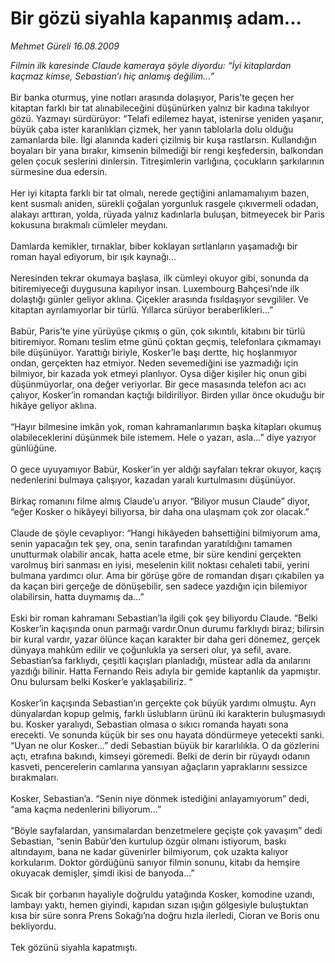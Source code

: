 # Bir gözü siyahla kapanmış adam...

*Mehmet Güreli 16.08.2009*

<div class="taraf_structure_2col_1zq">
<div class="margen_n">



 <p><i>Filmin ilk karesinde Claude kameraya şöyle diyordu: “İyi kitaplardan kaçmaz kimse, Sebastian’ı hiç anlamış değilim...”</i> <br/><br/>Bir banka oturmuş, yine notları arasında dolaşıyor, Paris’te geçen her kitaptan farklı bir tat alınabileceğini düşünürken yalnız bir kadına takılıyor gözü. Yazmayı sürdürüyor: “Telafi edilemez hayat, istenirse yeniden yaşanır, büyük çaba ister karanlıkları çizmek, her yanın tablolarla dolu olduğu zamanlarda bile. İlgi alanında kaderi çizilmiş bir kuşa rastlarsın. Kullandığın boyaları bir yana bırakır, kimsenin bilmediği bir rengi keşfedersin, balkondan gelen çocuk seslerini dinlersin. Titreşimlerin varlığına, çocukların şarkılarının sürmesine dua edersin. <br/><br/>Her iyi kitapta farklı bir tat olmalı, nerede geçtiğini anlamamalıyım bazen, kent susmalı aniden, sürekli çoğalan yorgunluk rasgele çıkıvermeli odadan, alakayı arttıran, yolda, rüyada yalnız kadınlarla buluşan, bitmeyecek bir Paris kokusuna bırakmalı cümleler meydanı. <br/><br/>Damlarda kemikler, tırnaklar, biber koklayan sırtlanların yaşamadığı bir roman hayal ediyorum, bir ışık kaynağı... <br/><br/>Neresinden tekrar okumaya başlasa, ilk cümleyi okuyor gibi, sonunda da bitiremiyeceği duygusuna kapılıyor insan. Luxembourg Bahçesi’nde ilk dolaştığı günler geliyor aklına. Çiçekler arasında fısıldaşıyor sevgililer. Ve kitaptan ayrılamıyorlar bir türlü. Yıllarca sürüyor beraberlikleri...” <br/><br/>Babür, Paris’te yine yürüyüşe çıkmış o gün, çok sıkıntılı, kitabını bir türlü bitiremiyor. Romanı teslim etme günü çoktan geçmiş, telefonlara çıkmamayı bile düşünüyor. Yarattığı biriyle, Kosker’le başı dertte, hiç hoşlanmıyor ondan, gerçekten haz etmiyor. Neden sevemediğini ise yazmadığı için bilmiyor, bir kazada yok etmeyi planlıyor. Oysa diğer kişiler hiç onun gibi düşünmüyorlar, ona değer veriyorlar. Bir gece masasında telefon acı acı çalıyor, Kosker’in romandan kaçtığı bildiriliyor. Birden yıllar önce okuduğu bir hikâye geliyor aklına. <br/><br/>“Hayır bilmesine imkân yok, roman kahramanlarımın başka kitapları okumuş olabileceklerini düşünmek bile istemem. Hele o yazarı, asla...” diye yazıyor günlüğüne. <br/><br/>O gece uyuyamıyor Babür, Kosker’in yer aldığı sayfaları tekrar okuyor, kaçış nedenlerini bulmaya çalışıyor, kazadan yaralı kurtulmasını düşünüyor. <br/><br/>Birkaç romanını filme almış Claude’u arıyor. “Biliyor musun Claude” diyor, “eğer Kosker o hikâyeyi biliyorsa, bir daha ona ulaşmam çok zor olacak.” <br/><br/>Claude de şöyle cevaplıyor: “Hangi hikâyeden bahsettiğini bilmiyorum ama, senin yapacağın tek şey, ona, senin tarafından yaratıldığını tamamen unutturmak olabilir ancak, hatta acele etme, bir süre kendini gerçekten varolmuş biri sanması en iyisi, meselenin kilit noktası cehaleti tabii, yerini bulmana yardımcı olur. Ama bir görüşe göre de romandan dışarı çıkabilen ya da kaçan biri gerçeğe de dönüşebilir, sen sadece yazdığın için bilemiyor olabilirsin, hatta duymamış da...” <br/><br/>Eski bir roman kahramanı Sebastian’la ilgili çok şey biliyordu Claude. “Belki Kosker’in kaçışında onun parmağı vardır.Onun durumu farklıydı biraz; bilirsin bir kural vardır, yazar ölünce kaçan karakter bir daha geri dönemez, gerçek dünyaya mahkûm edilir ve çoğunlukla ya serseri olur, ya sefil, avare. Sebastian’sa farklıydı, çeşitli kaçışları planladığı, müstear adla da anılarını yazdığı bilinir. Hatta Fernando Reis adıyla bir gemide kaptanlık da yapmıştır. Onu bulursam belki Kosker’e yaklaşabiliriz. “ <br/><br/>Kosker’in kaçışında Sebastian’ın gerçekte çok büyük yardımı olmuştu. Ayrı dünyalardan kopup gelmiş, farklı üslubların ürünü iki karakterin buluşmasıydı bu. Kosker yaralıydı, Sebastian olmasa o sıkıcı romanda hayatı sona erecekti. Ve sonunda küçük bir ses onu hayata döndürmeye yetecekti sanki. “Uyan ne olur Kosker...” dedi Sebastian büyük bir kararlılıkla. O da gözlerini açtı, etrafına bakındı, kimseyi göremedi. Belki de derin bir rüyaydı odanın kasveti, pencerelerin camlarına yansıyan ağaçların yapraklarını sessizce bırakmaları. <br/><br/>Kosker, Sebastian’a. “Senin niye dönmek istediğini anlayamıyorum” dedi, “ama kaçma nedenlerini biliyorum...” <br/><br/>“Böyle sayfalardan, yansımalardan benzetmelere geçişte çok yavaşım” dedi Sebastian, “senin Babür’den kurtulup özgür olmanı istiyorum, baskı altındayım, bana ne kadar güvenirler bilmiyorum, çok uzakta kalıyor korkularım. Doktor gördüğünü sanıyor filmin sonunu, kitabı da hemşire okuyacak demişler, şimdi ikisi de banyoda...” <br/><br/>Sıcak bir çorbanın hayaliyle doğruldu yatağında Kosker, komodine uzandı, lambayı yaktı, hemen giyindi, kapıdan sızan ışığın gölgesiyle buluştuktan kısa bir süre sonra Prens Sokağı’na doğru hızla ilerledi, Cioran ve Boris onu bekliyordu. <br/><br/>Tek gözünü siyahla kapatmıştı.</p>
<br/>
<br/>
<br/>



<br/>


<div id="taraf_not">
</div>

</div>


</div>
